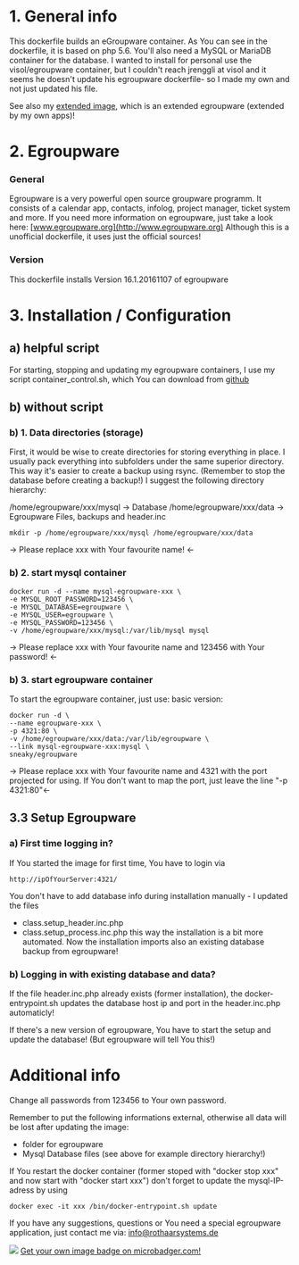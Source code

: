 # 1. General info

This dockerfile builds an eGroupware container. As You can see in the dockerfile, it is based on php 5.6.
You'll also need a MySQL or MariaDB container for the database.
I wanted to install for personal use the visol/egroupware container, but I couldn't reach jrenggli at visol and it seems he doesn't update his egroupware dockerfile- so I made my own and not just updated his file. 

See also my [extended image](https://hub.docker.com/r/sneaky/egroupware-extended/), which is an extended egroupware (extended by my own apps)!


# 2. Egroupware
### General
Egroupware is a very powerful open source groupware programm. It consists of a calendar app, contacts, infolog, project manager, ticket system and more.
If you need more information on egroupware, just take a look here: [www.egroupware.org](http://www.egroupware.org)
Although this is a unofficial dockerfile, it uses just the official sources! 

### Version
This dockerfile installs Version 16.1.20161107 of egroupware

# 3. Installation / Configuration
## a) helpful script 
For starting, stopping and updating my egroupware containers, I use my script container_control.sh, which You can download from 
[github](https://github.com/sneakyx/egroupwareserver/blob/master/assets/container_control.sh)

## b)  without script

### b) 1. Data directories (storage)
First, it would be wise to create directories for storing everything in place. I usually pack everything into subfolders under the same superior directory. This way it's easier to create a backup using rsync. (Remember to stop the database before creating a backup!)
I suggest the following directory hierarchy:

/home/egroupware/xxx/mysql  	-> Database
/home/egroupware/xxx/data  	-> Egroupware Files, backups and header.inc

	mkdir -p /home/egroupware/xxx/mysql /home/egroupware/xxx/data
-> Please replace xxx with Your favourite name! <-

### b) 2. start mysql container

	docker run -d --name mysql-egroupware-xxx \
	-e MYSQL_ROOT_PASSWORD=123456 \
	-e MYSQL_DATABASE=egroupware \
	-e MYSQL_USER=egroupware \
	-e MYSQL_PASSWORD=123456 \
	-v /home/egroupware/xxx/mysql:/var/lib/mysql mysql
	
-> Please replace xxx with Your favourite name and 123456 with Your password! <-

### b) 3. start egroupware container 
To start the egroupware container, just use:
basic version:

	docker run -d \
	--name egroupware-xxx \
	-p 4321:80 \
	-v /home/egroupware/xxx/data:/var/lib/egroupware \
	--link mysql-egroupware-xxx:mysql \
	sneaky/egroupware	
	
-> Please replace xxx with Your favourite name and 4321 with the port projected for using. If You don't want to map the port, just leave the line "-p 4321:80"<-

## 3.3 Setup Egroupware
### a) First time logging in?
If You started the image for first time, You have to login via
	
	http://ipOfYourServer:4321/

You don't have to add database info during installation manually - I updated the files 
- class.setup_header.inc.php
- class.setup_process.inc.php
this way the installation is a bit more automated.
Now the installation imports also an existing database backup from egroupware! 
   
### b) Logging in with existing database and data? 

If the file header.inc.php already exists (former installation), the docker-entrypoint.sh updates the database host ip and port in the header.inc.php automaticly!
 
If there's a new version of egroupware, You have to start the setup and update the database! (But egroupware will tell You this!) 

# Additional info
Change all passwords from 123456 to Your own password. 

Remember to put the following informations external, otherwise all data will be lost after updating the image:
- folder for egroupware
- Mysql Database files
(see above for example directory hierarchy!)

If You restart the docker container (former stoped with "docker stop xxx" and now start with "docker start xxx") don't forget to update the mysql-IP-adress by using

	docker exec -it xxx /bin/docker-entrypoint.sh update


If you have any suggestions, questions or You need a special egroupware application, just contact me via: info@rothaarsystems.de

[![](https://images.microbadger.com/badges/image/sneaky/egroupware.svg)](https://microbadger.com/images/sneaky/egroupware "Get your own image badge on microbadger.com") [Get your own image badge on microbadger.com!](https://microbadger.com)